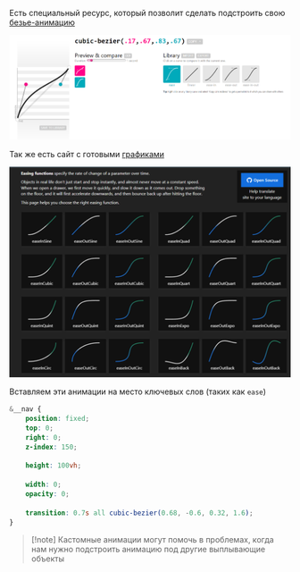 
Есть специальный ресурс, который позволит сделать подстроить свою [безье-анимацию](https://cubic-bezier.com/#.17,.67,.83,.67)

![](_png/35f6b468177eefa665daab9817e25091.png)

Так же есть сайт с готовыми [графиками](https://easings.net/)

![](_png/a7fb7177e2e7909a2632e14aa86fd41b.png)

Вставляем эти анимации на место ключевых слов (таких как `ease`)

```SCSS
&__nav {
	position: fixed;
	top: 0;
	right: 0;
	z-index: 150;
	
	height: 100vh;
	
	width: 0;
	opacity: 0;
	
	transition: 0.7s all cubic-bezier(0.68, -0.6, 0.32, 1.6);
}
```

>[!note] Кастомные анимации могут помочь в проблемах, когда нам нужно подстроить анимацию под другие выплывающие объекты